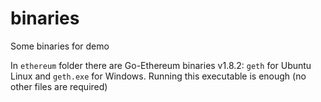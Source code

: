 # binaries
Some binaries for demo

In `ethereum` folder there are Go-Ethereum binaries v1.8.2: 
`geth` for Ubuntu Linux
and `geth.exe` for Windows.
Running this executable is enough (no other files are required)